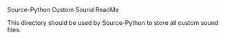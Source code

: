 Source-Python Custom Sound ReadMe

This directory should be used by Source-Python to store all custom sound files.

